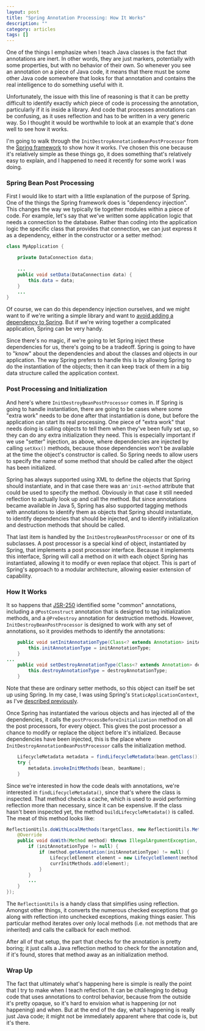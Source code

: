 ```yaml
---
layout: post
title: "Spring Annotation Processing: How It Works"
description: ""
category: articles
tags: []
---
```


One of the things I emphasize when I teach Java classes is the fact that
annotations are inert. In other words, they are just markers, potentially with
some properties, but with no behavior of their own. So whenever you see an
annotation on a piece of Java code, it means that there must be some other
Java code somewhere that looks for that annotation and contains the real
intelligence to do something useful with it.

Unfortunately, the issue with this line of reasoning is that it can be pretty
difficult to identify exactly *which* piece of code is processing the
annotation, particularly if it is inside a library. And code that processes
annotations can be confusing, as it uses reflection and has to be written in a
very generic way. So I thought it would be worthwhile to look at an example
that's done well to see how it works.

I'm going to walk through the `InitDestroyAnnotationBeanPostProcessor` from
the [Spring framework][spring] to show how it works. I've chosen this one
because it's relatively simple as these things go, it does something that's
relatively easy to explain, and I happened to need it recently for some work I
was doing.

### Spring Bean Post Processing

First I would like to start with a little explanation of the purpose of Spring.
One of the things the Spring framework does is "dependency injection". This
changes the way we typically tie together modules within a piece of code. For
example, let's say that we've written some application logic that needs a
connection to the database. Rather than coding into the application logic the
specific class that provides that connection, we can just express it as a
dependency, either in the constructor or a setter method:

```java
class MyApplication {

    private DataConnection data;
    
    ...
    public void setData(DataConnection data) {
        this.data = data;
    }
    ...
}
```

Of course, we can do this dependency injection ourselves, and we might want to
if we're writing a simple library and want to [avoid adding a dependency to
Spring][avoid]. But if we're wiring together a complicated application, Spring
can be very handy.

Since there's no magic, if we're going to let Spring inject these dependencies
for us, there's going to be a tradeoff. Spring is going to have to "know"
about the dependencies and about the classes and objects in our application.
The way Spring prefers to handle this is by allowing Spring to do the
instantiation of the objects; then it can keep track of them in a big data
structure called the application context.

### Post Processing and Initialization

And here's where `InitDestroyBeanPostProcessor` comes in. If Spring is going
to handle instantiation, there are going to be cases where some "extra work"
needs to be done after that instantiation is done, but before the application
can start its real processing. One piece of "extra work" that needs doing is
calling objects to tell them when they've been fully set up, so they can do
any extra initialization they need. This is especially important if we use
"setter" injection, as above, where dependencies are injected by calling
`setXxx()` methods, because those dependencies won't be available at the time
the object's constructor is called. So Spring needs to allow users to specify
the name of some method that should be called after the object has been
initialized.

Spring has always supported using XML to define the objects that Spring should
instantiate, and in that case there was an`'init-method` attribute that could
be used to specify the method. Obviously in that case it still needed
reflection to actually look up and call the method. But since annotations
became available in Java 5, Spring has also supported tagging methods with
annotations to identify them as objects that Spring should instantiate, to
identify dependencies that should be injected, and to identify initialization
and destruction methods that should be called.

That last item is handled by the `InitDestroyBeanPostProcessor` or one of its
subclasses. A post processor is a special kind of object, instantiated by
Spring, that implements a post processor interface. Because it implements this
interface, Spring will call a method on it with each object Spring has
instantiated, allowing it to modify or even replace that object. This is part
of Spring's approach to a modular architecture, allowing easier extension of
capability.

### How It Works

It so happens that [JSR-250][jsr] identified some "common" annotations, including a
`@PostConstruct` annotation that is designed to tag initialization methods, and
a `@PreDestroy` annotation for destruction methods. However, `InitDestroyBeanPostProcessor`
is designed to work with any set of annotations, so it provides methods to identify
the annotations:

```java
	public void setInitAnnotationType(Class<? extends Annotation> initAnnotationType) {
		this.initAnnotationType = initAnnotationType;
	}
...
	public void setDestroyAnnotationType(Class<? extends Annotation> destroyAnnotationType) {
		this.destroyAnnotationType = destroyAnnotationType;
	}
```

Note that these are ordinary setter methods, so this object can itself be set up using
Spring. In my case, I was using Spring's `StaticApplicationContext`, as I've [described
previously][prev].

Once Spring has instantiated the various objects and has injected all of the
dependencies, it calls the `postProcessBeforeInitialization`
method on all the post processors, for every object. This gives the post processor a
chance to modify or replace the object before it's initialized. Because dependencies
have been injected, this is the place where `InitDestroyAnnotationBeanPostProcessor`
calls the initialization method.

```java
    LifecycleMetadata metadata = findLifecycleMetadata(bean.getClass());
    try {
        metadata.invokeInitMethods(bean, beanName);
    }
```

Since we're interested in how the code deals with annotations, we're interested
in `findLifecycleMetadata()`, since that's where the class is inspected. That
method checks a cache, which is used to avoid performing reflection more than
necessary, since it can be expensive. If the class hasn't been inspected yet,
the method `buildLifecycleMetadata()` is called. The meat of this method looks like:

```java
ReflectionUtils.doWithLocalMethods(targetClass, new ReflectionUtils.MethodCallback() {
    @Override
    public void doWith(Method method) throws IllegalArgumentException, IllegalAccessException {
        if (initAnnotationType != null) {
            if (method.getAnnotation(initAnnotationType) != null) {
                LifecycleElement element = new LifecycleElement(method);
                currInitMethods.add(element);
            }
        }
        ...
    }
});
```

The `ReflectionUtils` is a handy class that simplifies using reflection. Amongst
other things, it converts the numerous checked exceptions that go along with reflection
into unchecked exceptions, making things easier. This particular method iterates over
only local methods (i.e. not methods that are inherited) and calls the callback for
each method.

After all of that setup, the part that checks for the annotation is pretty boring;
it just calls a Java reflection method to check for the annotation and, if it's found,
stores that method away as an initialization method.

### Wrap Up

The fact that ultimately what's happening here is simple is really the point that I
try to make when I teach reflection. It can be challenging to debug code that uses
annotations to control behavior, because from the outside it's pretty opaque, so it's
hard to envision what is happening (or not happening) and when. But at the end of the
day, what's happening is really just Java code; it might not be immediately apparent
where that code is, but it's there.

[spring]:https://spring.io/
[avoid]:https://dzone.com/articles/kill-your-dependencies-javamaven-edition
[jsr]:https://jcp.org/en/jsr/detail?id=250
[prev]:https://dzone.com/articles/spring-static-application

